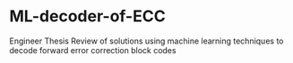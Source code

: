 # ML-decoder-of-ECC
Engineer Thesis
Review of solutions using machine learning techniques to decode forward error correction block codes

